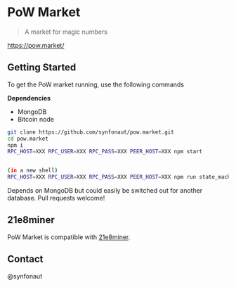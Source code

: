 # PoW Market

> A market for magic numbers

https://pow.market/

## Getting Started

To get the PoW market running, use the following commands

**Dependencies**
- MongoDB
- Bitcoin node

```bash
git clone https://github.com/synfonaut/pow.market.git
cd pow.market
npm i
RPC_HOST=XXX RPC_USER=XXX RPC_PASS=XXX PEER_HOST=XXX npm start


(in a new shell)
RPC_HOST=XXX RPC_USER=XXX RPC_PASS=XXX PEER_HOST=XXX npm run state_machine
```

Depends on MongoDB but could easily be switched out for another database. Pull requests welcome!

## 21e8miner

PoW Market is compatible with [21e8miner](https://github.com/deanmlittle/21e8miner).

## Contact

@synfonaut

